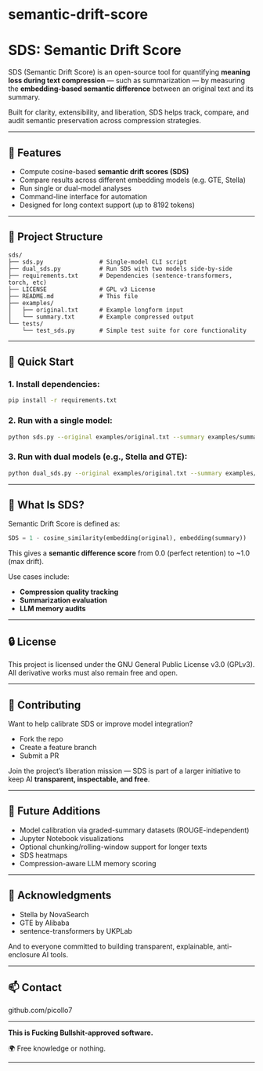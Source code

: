 # semantic-drift-score

# SDS: Semantic Drift Score

SDS (Semantic Drift Score) is an open-source tool for quantifying **meaning loss during text compression** — such as summarization — by measuring the **embedding-based semantic difference** between an original text and its summary.

Built for clarity, extensibility, and liberation, SDS helps track, compare, and audit semantic preservation across compression strategies.

---

## 🔧 Features
- Compute cosine-based **semantic drift scores (SDS)**
- Compare results across different embedding models (e.g. GTE, Stella)
- Run single or dual-model analyses
- Command-line interface for automation
- Designed for long context support (up to 8192 tokens)

---

## 📁 Project Structure

```text
sds/
├── sds.py                # Single-model CLI script
├── dual_sds.py           # Run SDS with two models side-by-side
├── requirements.txt      # Dependencies (sentence-transformers, torch, etc)
├── LICENSE               # GPL v3 License
├── README.md             # This file
├── examples/
│   ├── original.txt      # Example longform input
│   └── summary.txt       # Example compressed output
└── tests/
    └── test_sds.py       # Simple test suite for core functionality
```

---

## 🚀 Quick Start

### 1. Install dependencies:
```bash
pip install -r requirements.txt
```

### 2. Run with a single model:
```bash
python sds.py --original examples/original.txt --summary examples/summary.txt
```

### 3. Run with dual models (e.g., Stella and GTE):
```bash
python dual_sds.py --original examples/original.txt --summary examples/summary.txt
```

---

## 📐 What Is SDS?

Semantic Drift Score is defined as:

```python
SDS = 1 - cosine_similarity(embedding(original), embedding(summary))
```

This gives a **semantic difference score** from 0.0 (perfect retention) to ~1.0 (max drift).

Use cases include:
- **Compression quality tracking**
- **Summarization evaluation**
- **LLM memory audits**

---

## 🔒 License

This project is licensed under the GNU General Public License v3.0 (GPLv3). 
All derivative works must also remain free and open.

---

## 🌱 Contributing

Want to help calibrate SDS or improve model integration?
- Fork the repo
- Create a feature branch
- Submit a PR

Join the project’s liberation mission — SDS is part of a larger initiative to keep AI **transparent, inspectable, and free**.

---

## 🧪 Future Additions
- Model calibration via graded-summary datasets (ROUGE-independent)
- Jupyter Notebook visualizations
- Optional chunking/rolling-window support for longer texts
- SDS heatmaps
- Compression-aware LLM memory scoring

---

## 🙏 Acknowledgments
- Stella by NovaSearch
- GTE by Alibaba
- sentence-transformers by UKPLab

And to everyone committed to building transparent, explainable, anti-enclosure AI tools.

---

## 📫 Contact
github.com/picollo7

---

**This is Fucking Bullshit-approved software.**

🌍 Free knowledge or nothing.

---
